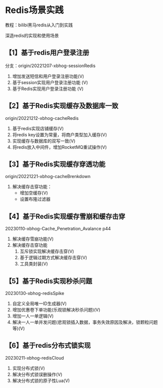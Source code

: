 # Redis场景实践
教程：bilibi黑马redis从入门到实践

深造redis的实现和使用场景
## 【1】基于redis用户登录注册 
分支：origin/20221207-xbhog-sessionRedis
1. 增加发送短信和用户登录注册功能(V)
2. 基于session实现用户登录注册功能 (V) 
3. 基于Redis实现用户登录注册功能  (V)    
## 【2】基于Redis实现缓存及数据库一致
origin/20221212-xbhog-cacheRedis 
1. 基于redis实现店铺缓存(V)
2. 将redis key设置为常量，将商户类型加入缓存(V)
3. 实现缓存与数据库的双写一致(V)
4. 将redis放入中间件，增加RocketMQ重试操作(V)
## 【3】基于Redis实现缓存穿透功能 
origin/20221221-xbhog-cacheBrenkdown
1. 解决缓存击穿功能：
   - 增加空缓存(V)
   - 设置布隆过滤器
## 【4】基于Redis实现缓存雪崩和缓存击穿
20230110-xbhog-Cache_Penetration_Avalance p44
1. 解决缓存雪崩功能(V)
2. 解决缓存击穿功能
   1. 互斥锁实现解决缓存击穿(V)
   2. 基于逻辑过期方式解决缓存击穿(V)
   3. 工具类封装(V)
## 【5】基于Redis实现秒杀问题
20230130-xbhog-redisSpike
1. 自定义全局唯一ID生成器(V)
2. 增加优惠卷下单功能(乐观锁解决秒杀问题)(V)
3. 增加一人一单逻辑(V)
4. 解决一人一单并发问题(悲观锁插入数据，事务失效原因及解决，锁颗粒问题等)(V)
## 【6】基于redis分布式锁实现
20230211-xbhog-redisCloud
1. 实现分布式锁(V)
2. 解决分布式锁误删操作(V)
3. 解决分布式锁的原子性Lua(V)